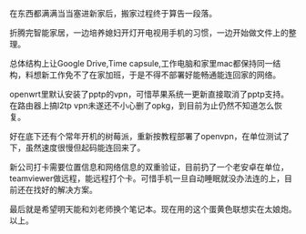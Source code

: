 在东西都满满当当塞进新家后，搬家过程终于算告一段落。  

折腾完智能家居，一边培养媳妇开灯开电视用手机的习惯，一边开始做文件上的整理。   

总体结构上让Google Drive,Time capsule,工作电脑和家里mac都保持同一结构，料想新工作免不了在家加班，于是不得不部署好能畅通能连回家的网络。  

openwrt里默认安装了pptp的vpn，可惜苹果系统一更新直接取消了pptp支持。在路由器上搞l2tp vpn未遂还不小心删了opkg，到目前为止仍然不知道怎么恢复。  

好在底下还有个常年开机的树莓派，重新按教程部署了openvpn，在单位测试了下，虽然速度很慢但起码能连回来了。  

新公司打卡需要位置信息和网络信息的双重验证，目前扔了一个老安卓在单位，teamviewer做远程，能远程打个卡。可惜手机一旦自动睡眠就没办法连的上，目前还在找好的解决方案。  

最后就是希望明天能和刘老师换个笔记本。现在用的这个蛋黄色联想实在太娘炮。
以上。
